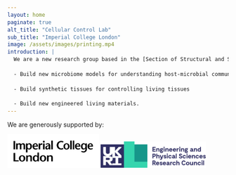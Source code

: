 ```yaml
---
layout: home
paginate: true
alt_title: "Cellular Control Lab"
sub_title: "Imperial College London"
image: /assets/images/printing.mp4
introduction: |
  We are a new research group based in the [Section of Structural and Synthetic Biology](https://www.imperial.ac.uk/infectious-disease/research/structural-bio/){:target="_blank"} in the [Department of Infectious Disease](https://www.imperial.ac.uk/infectious-disease/){:target="_blank"} at **Imperial College London**. Our group uses 3D printing and fluidic technologies to:
  
  - Build new microbiome models for understanding host-microbial community relationship
  
  - Build synthetic tissues for controlling living tissues
  
  - Build new engineered living materials. 
---
```


We are generously supported by:

<img src ="/assets/images/imperiallogo.svg" width="208.5" height="75.5"> <img src ="/assets/images/EPSRC_logo.png" width="239.625" height="60">